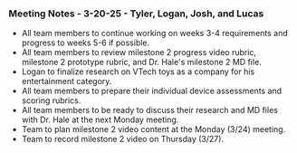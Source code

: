 ### Meeting Notes - 3-20-25 - Tyler, Logan, Josh, and Lucas
- All team members to continue working on weeks 3-4 requirements and progress to weeks 5-6 if possible.
- All team members to review milestone 2 progress video rubric, milestone 2 prototype rubric, and Dr. Hale's milestone 2 MD file.
- Logan to finalize research on VTech toys as a company for his entertainment category.
- All team members to prepare their individual device assessments and scoring rubrics.
- All team members to be ready to discuss their research and MD files with Dr. Hale at the next Monday meeting.
- Team to plan milestone 2 video content at the Monday (3/24) meeting.
- Team to record milestone 2 video on Thursday (3/27).
